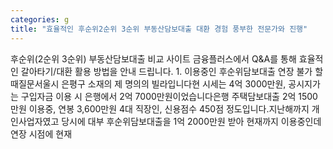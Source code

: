 ```yaml
---
categories: g
title: "효율적인 후순위2순위 3순위 부동산담보대출 대환 경험 풍부한 전문가와 진행"
---
```

후순위(2순위 3순위) 부동산담보대출 비교 사이트 금융플러스에서 Q&A를 통해 효율적인 갈아타기/대환 활용 방법을 안내 드립니다. 1. 이용중인 후순위담보대출 연장 불가 할 때​질문서울시 은평구 소재의 제 명의의 빌라입니다현 시세는 4억 3000만원, 공시지가는 구입자금 이용 시 은행에서 2억 7000만원이었습니다은행 주택담보대출 2억 1500만원 이용중, 연봉 3,600만원 4대 직장인, 신용점수 450점 정도입니다.지난해까지 개인사업자였고 당시에 대부 후순위담보대출을 1억 2000만원 받아 현재까지 이용중인데 연장 시점에 현재